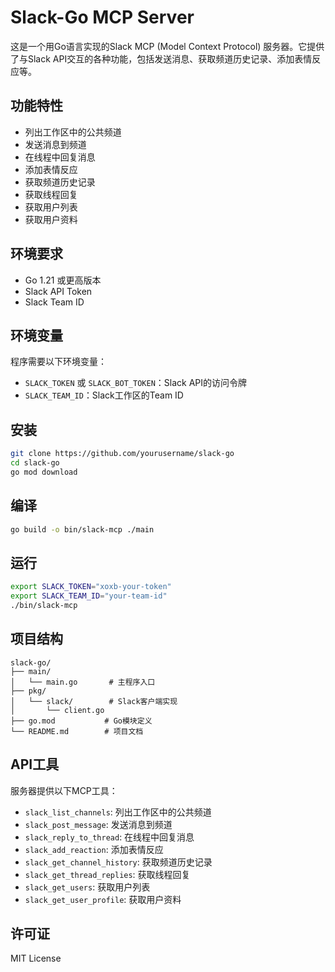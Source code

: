 # Slack-Go MCP Server

这是一个用Go语言实现的Slack MCP (Model Context Protocol) 服务器。它提供了与Slack API交互的各种功能，包括发送消息、获取频道历史记录、添加表情反应等。

## 功能特性

- 列出工作区中的公共频道
- 发送消息到频道
- 在线程中回复消息
- 添加表情反应
- 获取频道历史记录
- 获取线程回复
- 获取用户列表
- 获取用户资料

## 环境要求

- Go 1.21 或更高版本
- Slack API Token
- Slack Team ID

## 环境变量

程序需要以下环境变量：

- `SLACK_TOKEN` 或 `SLACK_BOT_TOKEN`：Slack API的访问令牌
- `SLACK_TEAM_ID`：Slack工作区的Team ID

## 安装

```bash
git clone https://github.com/yourusername/slack-go
cd slack-go
go mod download
```

## 编译

```bash
go build -o bin/slack-mcp ./main
```

## 运行

```bash
export SLACK_TOKEN="xoxb-your-token"
export SLACK_TEAM_ID="your-team-id"
./bin/slack-mcp
```

## 项目结构

```
slack-go/
├── main/
│   └── main.go       # 主程序入口
├── pkg/
│   └── slack/        # Slack客户端实现
│       └── client.go
├── go.mod           # Go模块定义
└── README.md        # 项目文档
```

## API工具

服务器提供以下MCP工具：

- `slack_list_channels`: 列出工作区中的公共频道
- `slack_post_message`: 发送消息到频道
- `slack_reply_to_thread`: 在线程中回复消息
- `slack_add_reaction`: 添加表情反应
- `slack_get_channel_history`: 获取频道历史记录
- `slack_get_thread_replies`: 获取线程回复
- `slack_get_users`: 获取用户列表
- `slack_get_user_profile`: 获取用户资料

## 许可证

MIT License